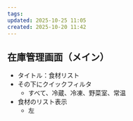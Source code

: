 ```yaml
---
tags:
updated: 2025-10-25 11:05
created: 2025-10-20 11:42
---
```

## 在庫管理画面（メイン）
- タイトル：食材リスト
- その下にクイックフィルタ
	- すべて、冷蔵、冷凍、野菜室、常温
- 食材のリスト表示
	- 左